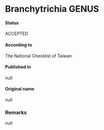 # Branchytrichia GENUS

#### Status
ACCEPTED

#### According to
The National Checklist of Taiwan

#### Published in
null

#### Original name
null

### Remarks
null